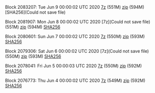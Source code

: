 Block 2083207: Tue Jun  9 00:00:02 UTC 2020 [7z](https://transfer.sh/ZTo0g/bootstrap.dat.20200609.7z) (551M) [zip](https://transfer.sh/q2tGZ/bootstrap.dat.20200609.zip) (594M) [SHA256](Could not save file)

Block 2081907: Mon Jun  8 00:00:02 UTC 2020 [7z](Could not save file) (551M) [zip]() (594M) [SHA256]()

Block 2080601: Sun Jun  7 00:00:02 UTC 2020 [7z](https://transfer.sh/10YWEF/bootstrap.dat.20200607.7z) (550M) [zip](https://transfer.sh/V16bl/bootstrap.dat.20200607.zip) (593M) [SHA256](https://transfer.sh/x8TH7/sha256.txt)

Block 2079306: Sat Jun  6 00:00:02 UTC 2020 [7z](Could not save file) (550M) [zip]() (593M) [SHA256]()

Block 2078041: Fri Jun  5 00:00:03 UTC 2020 [7z](https://transfer.sh/ZhqnV/bootstrap.dat.20200605.7z) (550M) [zip](https://transfer.sh/9kuCT/bootstrap.dat.20200605.zip) (592M) [SHA256](https://transfer.sh/qwDc5/sha256.txt)

Block 2076773: Thu Jun  4 00:00:02 UTC 2020 [7z]() (549M) [zip]() (592M) [SHA256]()
